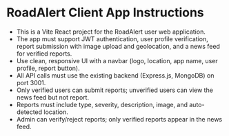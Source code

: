 <!-- Use this file to provide workspace-specific custom instructions to Copilot. For more details, visit https://code.visualstudio.com/docs/copilot/copilot-customization#_use-a-githubcopilotinstructionsmd-file -->

# RoadAlert Client App Instructions
- This is a Vite React project for the RoadAlert user web application.
- The app must support JWT authentication, user profile verification, report submission with image upload and geolocation, and a news feed for verified reports.
- Use clean, responsive UI with a navbar (logo, location, app name, user profile, report button).
- All API calls must use the existing backend (Express.js, MongoDB) on port 3001.
- Only verified users can submit reports; unverified users can view the news feed but not report.
- Reports must include type, severity, description, image, and auto-detected location.
- Admin can verify/reject reports; only verified reports appear in the news feed.
